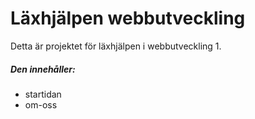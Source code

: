 # Läxhjälpen webbutveckling

Detta är projektet för läxhjälpen i webbutveckling 1.

##### Den innehåller:
 * startidan
 * om-oss